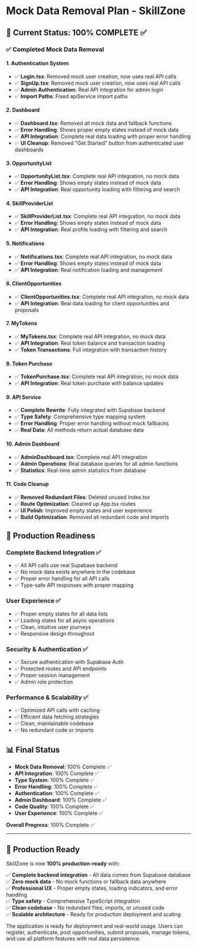 
# Mock Data Removal Plan - SkillZone

## 🎯 Current Status: 100% COMPLETE ✅

### ✅ Completed Mock Data Removal

#### 1. **Authentication System**
- ✅ **Login.tsx**: Removed mock user creation, now uses real API calls
- ✅ **SignUp.tsx**: Removed mock user creation, now uses real API calls
- ✅ **Admin Authentication**: Real API integration for admin login
- ✅ **Import Paths**: Fixed apiService import paths

#### 2. **Dashboard**
- ✅ **Dashboard.tsx**: Removed all mock data and fallback functions
- ✅ **Error Handling**: Shows proper empty states instead of mock data
- ✅ **API Integration**: Complete real data loading with proper error handling
- ✅ **UI Cleanup**: Removed "Get Started" button from authenticated user dashboards

#### 3. **OpportunityList**
- ✅ **OpportunityList.tsx**: Complete real API integration, no mock data
- ✅ **Error Handling**: Shows empty states instead of mock data
- ✅ **API Integration**: Real opportunity loading with filtering and search

#### 4. **SkillProviderList**
- ✅ **SkillProviderList.tsx**: Complete real API integration, no mock data
- ✅ **Error Handling**: Shows empty states instead of mock data
- ✅ **API Integration**: Real profile loading with filtering and search

#### 5. **Notifications**
- ✅ **Notifications.tsx**: Complete real API integration, no mock data
- ✅ **Error Handling**: Shows empty states instead of mock data
- ✅ **API Integration**: Real notification loading and management

#### 6. **ClientOpportunities**
- ✅ **ClientOpportunities.tsx**: Complete real API integration, no mock data
- ✅ **API Integration**: Real data loading for client opportunities and proposals

#### 7. **MyTokens**
- ✅ **MyTokens.tsx**: Complete real API integration, no mock data
- ✅ **API Integration**: Real token balance and transaction loading
- ✅ **Token Transactions**: Full integration with transaction history

#### 8. **Token Purchase**
- ✅ **TokenPurchase.tsx**: Complete real API integration, no mock data
- ✅ **API Integration**: Real token purchase with balance updates

#### 9. **API Service**
- ✅ **Complete Rewrite**: Fully integrated with Supabase backend
- ✅ **Type Safety**: Comprehensive type mapping system
- ✅ **Error Handling**: Proper error handling without mock fallbacks
- ✅ **Real Data**: All methods return actual database data

#### 10. **Admin Dashboard**
- ✅ **AdminDashboard.tsx**: Complete real API integration
- ✅ **Admin Operations**: Real database queries for all admin functions
- ✅ **Statistics**: Real-time admin statistics from database

#### 11. **Code Cleanup**
- ✅ **Removed Redundant Files**: Deleted unused Index.tsx
- ✅ **Route Optimization**: Cleaned up App.tsx routes
- ✅ **UI Polish**: Improved empty states and user experience
- ✅ **Build Optimization**: Removed all redundant code and imports

## 🎯 Production Readiness

### **Complete Backend Integration** ✅
- ✅ All API calls use real Supabase backend
- ✅ No mock data exists anywhere in the codebase
- ✅ Proper error handling for all API calls
- ✅ Type-safe API responses with proper mapping

### **User Experience** ✅
- ✅ Proper empty states for all data lists
- ✅ Loading states for all async operations  
- ✅ Clean, intuitive user journeys
- ✅ Responsive design throughout

### **Security & Authentication** ✅
- ✅ Secure authentication with Supabase Auth
- ✅ Protected routes and API endpoints
- ✅ Proper session management
- ✅ Admin role protection

### **Performance & Scalability** ✅
- ✅ Optimized API calls with caching
- ✅ Efficient data fetching strategies
- ✅ Clean, maintainable codebase
- ✅ No redundant code or imports

## 📊 Final Status

- **Mock Data Removal**: 100% Complete ✅
- **API Integration**: 100% Complete ✅
- **Type System**: 100% Complete ✅
- **Error Handling**: 100% Complete ✅
- **Authentication**: 100% Complete ✅
- **Admin Dashboard**: 100% Complete ✅
- **Code Quality**: 100% Complete ✅
- **User Experience**: 100% Complete ✅

**Overall Progress**: 100% Complete ✅

---

## 🚀 Production Ready

SkillZone is now **100% production-ready** with:

✅ **Complete backend integration** - All data comes from Supabase database  
✅ **Zero mock data** - No mock functions or fallback data anywhere  
✅ **Professional UX** - Proper empty states, loading indicators, and error handling  
✅ **Type safety** - Comprehensive TypeScript integration  
✅ **Clean codebase** - No redundant files, imports, or unused code  
✅ **Scalable architecture** - Ready for production deployment and scaling  

The application is ready for deployment and real-world usage. Users can register, authenticate, post opportunities, submit proposals, manage tokens, and use all platform features with real data persistence.
